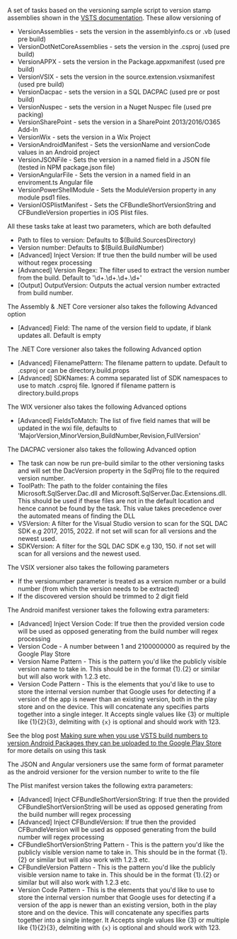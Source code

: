 
A set of tasks based on the versioning sample script to version stamp assemblies shown in the [VSTS documentation](https://msdn.microsoft.com/Library/vs/alm/Build/scripts/index
). These allow versioning of

* VersionAssemblies - sets the version in the assemblyinfo.cs or .vb (used pre build)
* VersionDotNetCoreAssemblies - sets the version in the .csproj (used pre build)
* VersionAPPX - sets the version in the Package.appxmanifest (used pre build)
* VersionVSIX - sets the version in the source.extension.vsixmanifest (used pre build)
* VersionDacpac - sets the version in a SQL DACPAC (used pre or post build)
* VersionNuspec - sets the version in a Nuget Nuspec file (used pre packing)
* VersionSharePoint - sets the version in a SharePoint 2013/2016/O365 Add-In
* VersionWix - sets the version in a Wix Project
* VersionAndroidManifest - Sets the versionName and versionCode values in an Android project
* VersionJSONFile - Sets the version in a named field in a JSON file (tested in NPM package.json file)
* VersionAngularFile - Sets the version in a named field in an enviroment.ts Angular file
* VersionPowerShellModule - Sets the ModuleVersion property in any module psd1 files.
* VersionIOSPlistManifest - Sets the CFBundleShortVersionString and CFBundleVersion properties in iOS Plist files.

All these tasks take at least two parameters, which are both defaulted

* Path to files to version: Defaults to $(Build.SourcesDirectory)
* Version number: Defaults to $(Build.BuildNumber)
* [Advanced] Inject Version: If true then the build number will be used without regex processing
* [Advanced] Version Regex: The filter used to extract the version number from the build. Default to '\d+\.\d+\.\d+\.\d+'
* [Output] OutputVersion: Outputs the actual version number extracted from build number.

The Assembly & .NET Core versioner also takes the following Advanced option

* [Advanced] Field: The name of the version field to update, if blank updates all. Default is empty

The .NET Core versioner also takes the following Advanced option

* [Advanced] FilenamePattern: The filename pattern to update. Default to .csproj or can be directory.build.props
* [Advanced] SDKNames: A comma separated list of SDK namespaces to use to match .csproj file. Ignored if filename pattern is directory.build.props

The WIX versioner also takes the following Advanced options

* [Advanced] FieldsToMatch: The list of five field names that will be updated in the wxi file, defaults to 'MajorVersion,MinorVersion,BuildNumber,Revision,FullVersion'

The DACPAC versioner also takes the following Advanced option

* The task can now be run pre-build similar to the other versioning tasks and will set the DacVersion property in the SqlProj file to the required version number.
* ToolPath: The path to the folder containing the files Microsoft.SqlServer.Dac.dll and Microsoft.SqlServer.Dac.Extensions.dll. This should be used if these files are not in the default location and hence cannot be found by the task. This value takes precedence over the automated means of finding the DLL
* VSVersion: A filter for the Visual Studio version to scan for the SQL DAC SDK e.g 2017, 2015, 2022. if not set will scan for all versions and the newest used.
* SDKVersion: A filter for the SQL DAC SDK e.g 130, 150. if not set will scan for all versions and the newest used.

The VSIX versioner also takes the following parameters

* If the versionumber parameter is treated as a version number or a build number (from which the version needs to be extracted)
* If the discovered version should be trimmed to 2 digit field

The Android manifest versioner takes the following extra parameters:

* [Advanced] Inject Version Code: If true then the provided version code will be used as opposed generating from the build number will regex processing
* Version Code - A number between 1 and 2100000000 as required by the Google Play Store
* Version Name Pattern - This is the pattern you'd like the publicly visible version name to take in. This should be in the format {1}.{2} or similar but will also work with 1.2.3 etc.
* Version Code Pattern - This is the elements that you'd like to use to store the internal version number that Google uses for detecting if a version of the app is newer than an existing version, both in the play store and on the device. This will concatenate any specifies parts together into a single integer. It Accepts single values like {3} or multiple like {1}{2}{3}, delmiting with `{x}` is optional and should work with 123.

See the blog post [Making sure when you use VSTS build numbers to version Android Packages they can be uploaded to the Google Play Store](https://blogs.blackmarble.co.uk/rfennell/2018/05/12/making-sure-when-you-use-vsts-build-numbers-to-version-android-packages-they-can-be-uploaded-to-the-google-play-store/) for more details on using this task

The JSON and Angular versioners use the same form of format parameter as the android versioner for the version number to write to the file

The Plist manifest version takes the following extra parameters:
* [Advanced] Inject CFBundleShortVersionString: If true then the provided CFBundleShortVersionString will be used as opposed generating from the build number will regex processing
* [Advanced] Inject CFBundleVersion: If true then the provided CFBundleVersion will be used as opposed generating from the build number will regex processing
* CFBundleShortVersionString Pattern - This is the pattern you'd like the publicly visible version name to take in. This should be in the format {1}.{2} or similar but will also work with 1.2.3 etc.
* CFBundleVersion Pattern - This is the pattern you'd like the publicly visible version name to take in. This should be in the format {1}.{2} or similar but will also work with 1.2.3 etc.
* Version Code Pattern - This is the elements that you'd like to use to store the internal version number that Google uses for detecting if a version of the app is newer than an existing version, both in the play store and on the device. This will concatenate any specifies parts together into a single integer. It Accepts single values like {3} or multiple like {1}{2}{3}, delmiting with `{x}` is optional and should work with 123.
